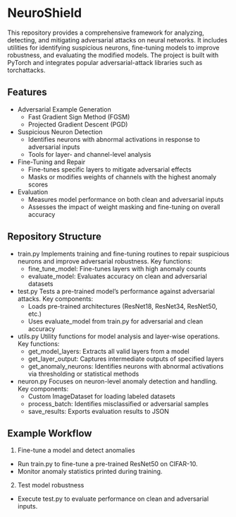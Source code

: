 # NeuroShield
This repository provides a comprehensive framework for analyzing, detecting, and mitigating adversarial attacks on neural networks. It includes utilities for identifying suspicious neurons, fine-tuning models to improve robustness, and evaluating the modified models. The project is built with PyTorch and integrates popular adversarial-attack libraries such as torchattacks.

## Features
* Adversarial Example Generation
  + Fast Gradient Sign Method (FGSM)
  + Projected Gradient Descent (PGD)
* Suspicious Neuron Detection
  + Identifies neurons with abnormal activations in response to adversarial inputs
  + Tools for layer- and channel-level analysis
* Fine-Tuning and Repair
  + Fine-tunes specific layers to mitigate adversarial effects
  + Masks or modifies weights of channels with the highest anomaly scores
* Evaluation
  + Measures model performance on both clean and adversarial inputs
  + Assesses the impact of weight masking and fine-tuning on overall accuracy

## Repository Structure
* train.py Implements training and fine-tuning routines to repair suspicious neurons and improve adversarial robustness. Key functions:
  + fine_tune_model: Fine-tunes layers with high anomaly counts
  + evaluate_model: Evaluates accuracy on clean and adversarial datasets
* test.py Tests a pre-trained model’s performance against adversarial attacks. Key components:
  + Loads pre-trained architectures (ResNet18, ResNet34, ResNet50, etc.)
  + Uses evaluate_model from train.py for adversarial and clean accuracy
* utils.py Utility functions for model analysis and layer-wise operations. Key functions:
  + get_model_layers: Extracts all valid layers from a model
  + get_layer_output: Captures intermediate outputs of specified layers
  + get_anomaly_neurons: Identifies neurons with abnormal activations via thresholding or statistical methods
* neuron.py Focuses on neuron-level anomaly detection and handling. Key components:
  + Custom ImageDataset for loading labeled datasets
  + process_batch: Identifies misclassified or adversarial samples
  + save_results: Exports evaluation results to JSON

## Example Workflow
1. Fine-tune a model and detect anomalies
  * Run train.py to fine-tune a pre-trained ResNet50 on CIFAR-10.
  * Monitor anomaly statistics printed during training.
2. Test model robustness
  * Execute test.py to evaluate performance on clean and adversarial inputs.
